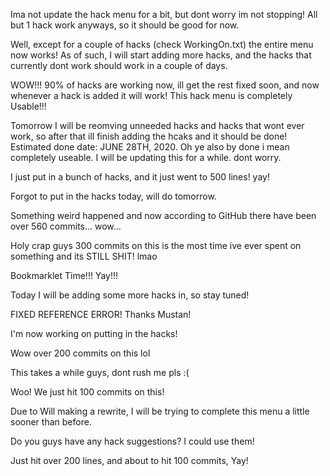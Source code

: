 Ima not update the hack menu for a bit, but dont worry im not stopping! All but 1 hack work anyways, so it should be good for now.











Well, except for a couple of hacks (check WorkingOn.txt) the entire menu now works! As of such, I will start adding more hacks,
and the hacks that currently dont work should work in a couple of days.



WOW!!! 90% of hacks are working now, ill get the rest fixed soon, and now whenever a hack is added it will work!
This hack menu is completely Usable!!!



Tomorrow I will be reomving unneeded hacks and hacks that wont ever work, so after that ill finish adding the hcaks and it should be done!
Estimated done date: JUNE 28TH, 2020.
Oh ye also by done i mean completely useable. I will be updating this for a while. dont worry.



I just put in a bunch of hacks, and it just went to 500 lines! yay!



Forgot to put in the hacks today, will do tomorrow.



Something weird happened and now according to GitHub there have been over 560 commits... wow...



Holy crap guys 300 commits on this is the most time ive ever spent on something and its STILL SHIT! lmao



Bookmarklet Time!!! Yay!!!



Today I will be adding some more hacks in, so stay tuned!



FIXED REFERENCE ERROR! Thanks Mustan!



I'm now working on putting in the hacks!



Wow over 200 commits on this lol



This takes a while guys, dont rush me pls :(



Woo! We just hit 100 commits on this!



Due to Will making a rewrite, I will be trying to complete this menu a little sooner than before.



Do you guys have any hack suggestions? I could use them!



Just hit over 200 lines, and about to hit 100 commits, Yay!
